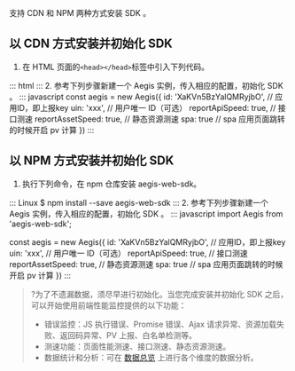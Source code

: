 ﻿支持 CDN 和 NPM 两种方式安装 SDK 。


## 以 CDN 方式安装并初始化 SDK
1. 在 HTML 页面的`<head></head>`标签中引入下列代码。
<dx-codeblock>
::: html
<script src="https://cdn-go.cn/aegis/aegis-sdk/latest/aegis.min.js"></script>
:::
</dx-codeblock>
2. 参考下列步骤新建一个 Aegis 实例，传入相应的配置，初始化 SDK 。
<dx-codeblock>
:::  javascript
const aegis = new Aegis({
          id: 'XaKVn5BzYalQMRyjbO', // 应用ID，即上报key
          uin: 'xxx', // 用户唯一 ID（可选）
          reportApiSpeed: true, // 接口测速
          reportAssetSpeed: true, // 静态资源测速
          spa: true // spa 应用页面跳转的时候开启 pv 计算
 })
:::
</dx-codeblock>

## 以 NPM 方式安装并初始化 SDK


1. 执行下列命令，在 npm 仓库安装 aegis-web-sdk。
 <dx-codeblock>
::: Linux
$ npm install --save aegis-web-sdk
:::
</dx-codeblock>
2. 参考下列步骤新建一个 Aegis 实例，传入相应的配置，初始化 SDK 。
<dx-codeblock>
:::  javascript
import Aegis from 'aegis-web-sdk';

const aegis = new Aegis({
          id: 'XaKVn5BzYalQMRyjbO', // 应用ID，即上报key
          uin: 'xxx', // 用户唯一 ID（可选）
          reportApiSpeed: true, // 接口测速
          reportAssetSpeed: true, // 静态资源测速
          spa: true // spa 应用页面跳转的时候开启 pv 计算
})
:::
</dx-codeblock>

>?为了不遗漏数据，须尽早进行初始化。当您完成安装并初始化 SDK 之后，可以开始使用前端性能监控提供的以下功能：
>
>- 错误监控：JS 执行错误、Promise 错误、Ajax 请求异常、资源加载失败、返回码异常、PV 上报、白名单检测等。  
>- 测速功能：页面性能测速、接口测速、静态资源测速。
>- 数据统计和分析：可在 [数据总览](https://console.cloud.tencent.com/rum/web) 上进行各个维度的数据分析。